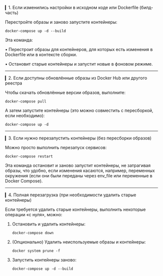 ▎1. Если изменились настройки в исходном коде или Dockerfile (билд-часть)

Перестройте образы и заново запустите контейнеры:
```
docker-compose up -d --build
```

Эта команда:

• Перестроит образы для контейнеров, для которых есть изменения в Dockerfile или в контексте сборки.

• Остановит старые контейнеры и запустит новые в фоновом режиме.

---

▎2. Если доступны обновлённые образы из Docker Hub или другого реестра

Чтобы скачать обновлённые версии образов, выполните:
```
docker-compose pull
```

А затем запустите контейнеры (это можно совместить с пересборкой, если необходимо):
```
docker-compose up -d
```

---

▎3. Если нужно перезапустить контейнеры (без пересборки образов)

Можно просто выполнить перезапуск сервисов:
```
docker-compose restart
```

Эта команда остановит и заново запустит контейнеры, не затрагивая образы, что удобно, если изменения касаются, например, переменных окружения (если они были переданы через env_file или переменные в Docker Compose).

---

▎4. Полная перезагрузка (при необходимости удалить старые контейнеры)

Если требуется удалить старые контейнеры, выполнить некоторые операции «с нуля», можно:

1. Остановить и удалить контейнеры:

   ```
   docker-compose down
   ```

2. (Опционально) Удалить неиспользуемые образы и контейнеры:

   ```
   docker system prune -f
   ```

3. Запустить контейнеры заново:

   ```
   docker-compose up -d --build
   ```
